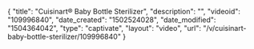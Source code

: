 {
    "title": "Cuisinart&reg; Baby Bottle Sterilizer",
    "description": "",
    "videoid": "109996840",
    "date_created": "1502524028",
    "date_modified": "1504364042",
    "type": "captivate",
    "layout": "video",
    "url": "\/v\/cuisinart-baby-bottle-sterilizer\/109996840"
}